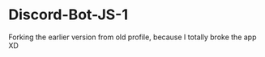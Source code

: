 # Discord-Bot-JS-1
Forking the earlier version from old profile, because I totally broke the app XD
